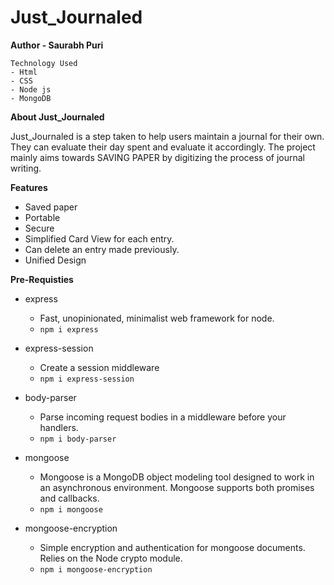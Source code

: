 # Just_Journaled

**Author - Saurabh Puri**

```
Technology Used
- Html
- CSS
- Node js
- MongoDB

```


**About Just_Journaled**

Just_Journaled is a step taken to help users maintain a journal for their own. They can evaluate their day spent and
evaluate it accordingly.
The project mainly aims towards SAVING PAPER by digitizing the process of journal writing.

**Features**
- Saved paper
- Portable
- Secure
- Simplified Card View for each entry.
- Can delete an entry made previously.
- Unified Design




**Pre-Requisties**

- express
  - Fast, unopinionated, minimalist web framework for node.
  - ``` npm i express ```

- express-session
  - Create a session middleware
  - ``` npm i express-session ```

- body-parser
  - Parse incoming request bodies in a middleware before your handlers.
  - ``` npm i body-parser ```

- mongoose
  - Mongoose is a MongoDB object modeling tool designed to work in an asynchronous environment. Mongoose supports both promises and callbacks.
  - ``` npm i mongoose ```
  
- mongoose-encryption
  - Simple encryption and authentication for mongoose documents. Relies on the Node crypto module.
  - ``` npm i mongoose-encryption ```
  





